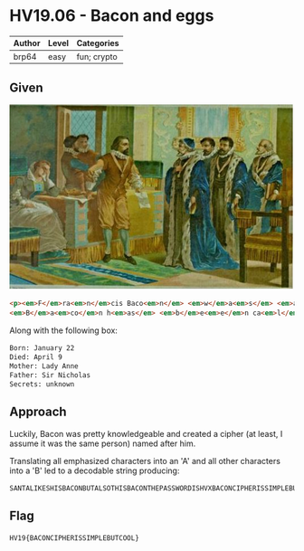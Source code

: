 # HV19.06 - Bacon and eggs

| Author | Level | Categories |
|---|---|---|
| brp64 | easy | fun; crypto |

## Given

![Bacon](9bb928c6-491c-49aa-948b-cdf95496d073.jpg)

```html
<p><em>F</em>ra<em>n</em>cis Baco<em>n</em> <em>w</em>a<em>s</em> <em>a</em>n E<em>ng</em>lish ph<em>i</em>l<em>os</em>o<em>p</em>her a<em>n</em>d <em>s</em>tat<em>e</em>sm<em>a</em>n w<em>h</em>o se<em>rve</em>d <em>a</em>s At<em>t</em>or<em>n</em>ey Gen<em>e</em>ral and as <em>L</em>or<em>d</em> <em>Ch</em>an<em>ce</em>l<em>l</em>or of <em>En</em>g<em>l</em>an<em>d</em>. Hi<em>s</em> <em>w</em>orks ar<em>e</em> c<em>red</em>it<em>e</em>d w<em>ith</em> d<em>e</em>ve<em>lo</em>pi<em>ng</em> <em>t</em>h<em>e</em> sci<em>e</em>nt<em>i</em>fic me<em>t</em>hod and re<em>m</em>ai<em>ned</em> in<em>fl</em>u<em>en</em>ti<em>al</em> th<em>rou</em>gh <em>t</em>he s<em>cien</em>tific <em>r</em>ev<em>o</em>l<em>u</em>ti<em>o</em>n.
<em>B</em>a<em>co</em>n h<em>as</em> <em>b</em>e<em>e</em>n ca<em>l</em>led <em>th</em>e <em>f</em>ath<em>e</em>r o<em>f</em> emp<em>iric</em>i<em>s</em>m. <em>Hi</em>s <em>wor</em>ks ar<em>g</em>ued for th<em>e</em> po<em>ssi</em>bi<em>li</em>t<em>y</em> of s<em>c</em>ie<em>n</em>tifi<em>c</em> <em>kno</em>wl<em>edg</em>e b<em>a</em>se<em>d</em> onl<em>y</em> u<em>p</em>on i<em>n</em>du<em>c</em>t<em>i</em>ve <em>r</em>ea<em>s</em>onin<em>g</em> <em>a</em>nd c<em>aref</em>u<em>l</em> o<em>bs</em>er<em>v</em>ation o<em>f</em> <em>e</em>v<em>e</em>nt<em>s</em> in <em>na</em>tur<em>e</em>. Mo<em>st</em> <em>i</em>mp<em>ort</em>an<em>t</em>l<em>y</em>, <em>he</em> a<em>rgue</em>d sc<em>i</em>en<em>c</em>e co<em>uld</em> <em>b</em>e <em>a</em>c<em>hi</em>eved by us<em>e</em> of a <em>s</em>ce<em>p</em>t<em>ical</em> a<em>nd</em> me<em>t</em>hod<em>i</em>ca<em>l</em> <em>a</em>pp<em>roa</em>ch wh<em>er</em>eby <em>s</em>cientist<em>s</em> ai<em>m</em> t<em>o</em> avo<em>i</em>d m<em>i</em>sl<em>ead</em>in<em>g</em> themsel<em>ve</em>s. <em>A</em>lth<em>oug</em>h <em>h</em>is <em>p</em>ra<em>c</em>tic<em>a</em>l i<em>d</em>e<em>a</em>s ab<em>out</em> <em>s</em>u<em>ch</em> <em>a</em> <em>m</em>et<em>h</em>od, <em>t</em>he B<em>a</em>con<em>i</em>an meth<em>o</em>d, d<em>i</em>d no<em>t</em> have <em>a</em> l<em>o</em>n<em>g</em>-<em>la</em>s<em>t</em>ing <em>i</em>nfluen<em>c</em>e, <em>th</em>e <em>g</em>e<em>ne</em>ral <em>i</em>dea <em>of</em> <em>t</em>he imp<em>o</em>rta<em>n</em>ce and pos<em>s</em>i<em>b</em>il<em>it</em>y o<em>f</em> a s<em>c</em>ept<em>i</em>cal methodology makes Bacon the father of the scientific method. This method was a new rhetorical and theoretical framework for science, the practical details of which are still central in debates about science and methodology.</p>
```

Along with the following box:
```
Born: January 22	     	 	   	   	 	       	     	  	  
Died: April 9   	  	 	    	  	      	   		  	  
Mother: Lady Anne   		 	   	   	      	  	      	  
Father: Sir Nicholas	 	      		    	    	  	  	      	      
Secrets: unknown      	 	  	 	    	    	   	       	  
```

## Approach
Luckily, Bacon was pretty knowledgeable and created a cipher (at least, I assume it was the same person) named after him. 

Translating all emphasized characters into an 'A' and all other characters into a 'B' led to a decodable string producing:

    SANTALIKESHISBACONBUTALSOTHISBACONTHEPASSWORDISHVXBACONCIPHERISSIMPLEBUTCOOLXREPLACEXWITHBRACKETSANDUSEUPPERCASEFORALLCHARACTER

## Flag
`HV19{BACONCIPHERISSIMPLEBUTCOOL}`

